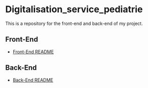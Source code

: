 # Digitalisation_service_pediatrie

This is a repository for the front-end and back-end of my project.

## Front-End
- [Front-End README](./Pediatric-Back/README.md)

## Back-End
- [Back-End README](./Pediatric-Front/README.md)
